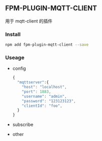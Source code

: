## FPM-PLUGIN-MQTT-CLIENT
用于 mqtt-client 的插件

### Install
```bash
npm add fpm-plugin-mqtt-client --save
```

### Useage

- config

  ```javascript
  {
    "mqttserver":{
      "host": "localhost",
      "port": 1883,
      "username": "admin",
      "password": "123123123",
      "clientId": "foo",
    }
  }
  ```

- subscribe

- other